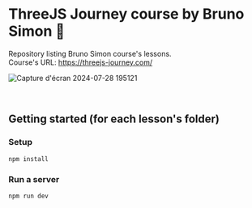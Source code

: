 # ThreeJS Journey course by Bruno Simon 📝

Repository listing Bruno Simon course's lessons. <br>
Course's URL: https://threejs-journey.com/

![Capture d'écran 2024-07-28 195121](https://github.com/user-attachments/assets/318d097d-0dc4-43aa-b3b6-a5f3260ad078)

<br>

## Getting started (for each lesson's folder)
### Setup
```
npm install
```
### Run a server
```
npm run dev
```
